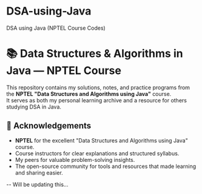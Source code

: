 # DSA-using-Java
DSA using Java (NPTEL Course Codes)

# 📚 Data Structures & Algorithms in Java — NPTEL Course

This repository contains my solutions, notes, and practice programs from the **NPTEL "Data Structures and Algorithms using Java"** course.  
It serves as both my personal learning archive and a resource for others studying DSA in Java.

## 🙌 Acknowledgements
- **NPTEL** for the excellent "Data Structures and Algorithms using Java" course.
- Course instructors for clear explanations and structured syllabus.
- My peers for valuable problem-solving insights.
- The open-source community for tools and resources that made learning and sharing easier.

--
Will be updating this...
